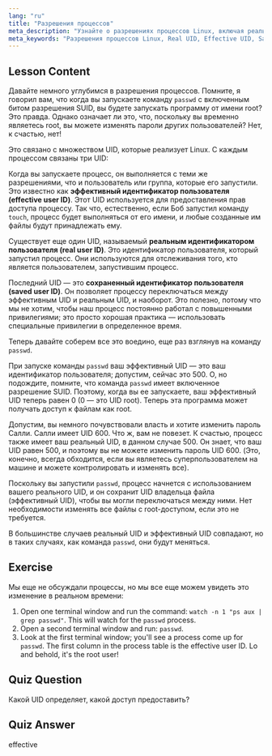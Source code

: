 ```yaml
---
lang: "ru"
title: "Разрешения процессов"
meta_description: "Узнайте о разрешениях процессов Linux, включая реальные, эффективные и сохраненные идентификаторы пользователей. Поймите, как UID влияют на безопасность и выполнение команд. Начните обучение сегодня!"
meta_keywords: "Разрешения процессов Linux, Real UID, Effective UID, Saved UID, безопасность Linux, команда passwd, учебник по Linux, Linux для начинающих"
---
```


## Lesson Content

Давайте немного углубимся в разрешения процессов. Помните, я говорил вам, что когда вы запускаете команду `passwd` с включенным битом разрешения SUID, вы будете запускать программу от имени root? Это правда. Однако означает ли это, что, поскольку вы временно являетесь root, вы можете изменять пароли других пользователей? Нет, к счастью, нет!

Это связано с множеством UID, которые реализует Linux. С каждым процессом связаны три UID:

Когда вы запускаете процесс, он выполняется с теми же разрешениями, что и пользователь или группа, которые его запустили. Это известно как **эффективный идентификатор пользователя (effective user ID)**. Этот UID используется для предоставления прав доступа процессу. Так что, естественно, если Боб запустил команду `touch`, процесс будет выполняться от его имени, и любые созданные им файлы будут принадлежать ему.

Существует еще один UID, называемый **реальным идентификатором пользователя (real user ID)**. Это идентификатор пользователя, который запустил процесс. Они используются для отслеживания того, кто является пользователем, запустившим процесс.

Последний UID — это **сохраненный идентификатор пользователя (saved user ID)**. Он позволяет процессу переключаться между эффективным UID и реальным UID, и наоборот. Это полезно, потому что мы не хотим, чтобы наш процесс постоянно работал с повышенными привилегиями; это просто хорошая практика — использовать специальные привилегии в определенное время.

Теперь давайте соберем все это воедино, еще раз взглянув на команду `passwd`.

При запуске команды `passwd` ваш эффективный UID — это ваш идентификатор пользователя; допустим, сейчас это 500. О, но подождите, помните, что команда `passwd` имеет включенное разрешение SUID. Поэтому, когда вы ее запускаете, ваш эффективный UID теперь равен 0 (0 — это UID root). Теперь эта программа может получать доступ к файлам как root.

Допустим, вы немного почувствовали власть и хотите изменить пароль Салли. Салли имеет UID 600. Что ж, вам не повезет. К счастью, процесс также имеет ваш реальный UID, в данном случае 500. Он знает, что ваш UID равен 500, и поэтому вы не можете изменить пароль UID 600. (Это, конечно, всегда обходится, если вы являетесь суперпользователем на машине и можете контролировать и изменять все).

Поскольку вы запустили `passwd`, процесс начнется с использованием вашего реального UID, и он сохранит UID владельца файла (эффективный UID), чтобы вы могли переключаться между ними. Нет необходимости изменять все файлы с root-доступом, если это не требуется.

В большинстве случаев реальный UID и эффективный UID совпадают, но в таких случаях, как команда `passwd`, они будут меняться.

## Exercise

Мы еще не обсуждали процессы, но мы все еще можем увидеть это изменение в реальном времени:

1. Open one terminal window and run the command: `watch -n 1 "ps aux | grep passwd"`. This will watch for the `passwd` process.
2. Open a second terminal window and run: `passwd`.
3. Look at the first terminal window; you'll see a process come up for `passwd`. The first column in the process table is the effective user ID. Lo and behold, it's the root user!

## Quiz Question

Какой UID определяет, какой доступ предоставить?

## Quiz Answer

effective
